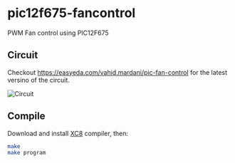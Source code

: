 # pic12f675-fancontrol
PWM Fan control using PIC12F675



## Circuit

Checkout https://easyeda.com/vahid.mardani/pic-fan-control for the latest
versino of the circuit.

![Circuit](https://image.easyeda.com/histories/20dc50475db74383ab9cdc1dbb512f15.png)


## Compile

Download and install [XC8](https://www.microchip.com/mplab/compilers) 
compiler, then:

```bash
make
make program
```


